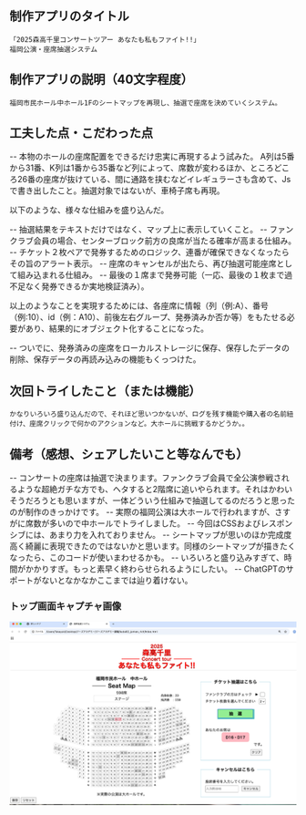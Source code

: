 ## 制作アプリのタイトル
    「2025森高千里コンサートツアー あなたも私もファイト!!」 
    福岡公演・座席抽選システム

## 制作アプリの説明（40文字程度）
    福岡市民ホール中ホール1Fのシートマップを再現し、抽選で座席を決めていくシステム。

## 工夫した点・こだわった点
-- 本物のホールの座席配置をできるだけ忠実に再現するよう試みた。
    A列は5番から31番、K列は1番から35番など列によって、席数が変わるほか、ところどころ26番の座席が抜けている、間に通路を挟むなどイレギュラーさも含めて、Jsで書き出したこと。抽選対象ではないが、車椅子席も再現。

以下のような、様々な仕組みを盛り込んだ。

-- 抽選結果をテキストだけではなく、マップ上に表示していくこと。
-- ファンクラブ会員の場合、センターブロック前方の良席が当たる確率が高まる仕組み。
-- チケット２枚ペアで発券するためのロジック、連番が確保できなくなったらその旨のアラート表示。
-- 座席のキャンセルが出たら、再び抽選可能座席として組み込まれる仕組み。
-- 最後の１席まで発券可能（一応、最後の１枚まで過不足なく発券できるか実地検証済み）。

以上のようなことを実現するためには、各座席に情報（列（例:A）、番号（例:10）、id（例：A10）、前後左右グループ、発券済みか否か等）をもたせる必要があり、結果的にオブジェクト化することになった。

-- ついでに、発券済みの座席をローカルストレージに保存、保存したデータの削除、保存データの再読み込みの機能もくっつけた。

## 次回トライしたこと（または機能）
    かなりいろいろ盛り込んだので、それほど思いつかないが、ログを残す機能や購入者の名前紐付け、座席クリックで何かのアクションなど。大ホールに挑戦するかどうか。。

	
## 備考（感想、シェアしたいこと等なんでも）
-- コンサートの座席は抽選で決まります。ファンクラブ会員で全公演参戦されるような超絶ガチな方でも、ヘタすると2階席に追いやられます。それはかわいそうだろうとも思いますが、一体どういう仕組みで抽選してるのだろうと思ったのが制作のきっかけです。
-- 実際の福岡公演は大ホールで行われますが、さすがに席数が多いので中ホールでトライしました。
-- 今回はCSSおよびレスポンシブには、あまり力を入れておりません。
-- シートマップが思いのほか完成度高く綺麗に表現できたのではないかと思います。同様のシートマップが描きたくなったら、このコードが使いまわせるかも。
-- いろいろと盛り込みすぎて、時間がかかりすぎ。もっと素早く終わらせられるようにしたい。
-- ChatGPTのサポートがないとなかなかここまでは辿り着けない。

### トップ画面キャプチャ画像

![top page capture](./src/top_page_capture.png)